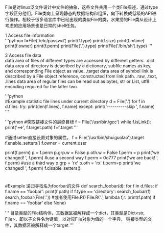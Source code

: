 File是对linux泛文件设计中文件的抽象，这些文件共用一个类File描述，通过type字段区分他们。File类向上呈现静态的数据结构和组织，向下转换成低级的API进行操作。相较于很多语言库中已经出现的类似File的类，水果捞的File类从设计上考虑的应用场景也是日常的shell任务。

1 Access file information  
   '''python
f=File('/etc/passwd')
print(f.type)
print(f.size)
print(f.mtime)
print(f.owner)
print(f.perm)
print(File('.').type)
print(File('/bin/sh').type)
   '''


2 Access file data  
data area of files of different types are accessed by different getters.
.dict 
data area of directory is described by a dictionary, subfile names as key, and corresponding File object as value.
.target 
data area of symbol link is described by a File object reference, constructed from link path.
.raw, .text, .lines 
data area of regular files can be read out as bytes, str or List, utf8 encoding required for the latter two.

   '''python  
   #Example statistic file lines under current directory
   d = File('.')
   for f in d.files:
       try:
           print(len(f.lines), f.name)
       except:
           print('----------skip ', f.name)
   '''

   '''python
   #获取链接文件的最终目标
   f = File('/usr/bin/gcc')
   while f.isLink():
       print('==>', f.target.path)
       f=f.target
   '''

#通过setter直接设置对象的属性。
f = File('/usr/bin/shuiguolao').target
f.enable_setters()
f.owner = current.user

print(f.perm)
p = f.perm
p.grp.w = False
p.oth.w = False
f.perm = p
print('we changed! ', f.perm)
#use a second way
f.perm = 0o777
print('we are back! ', f.perm)
#use a third way
p.grp = 'rx'
p.oth = 'rx'
f.perm=p
print('we changed! ', f.perm)
f.disable_setters()


#
#Example 递归寻找名为foorbar的文件
def search_foobar(d):
    for f in d.files:
        if f.name == 'foobar':
            print(f.path)
        if f.type == 'directory':
            search_foobar(f)
search_foobar(File('.')) 
#或者使用File.R()
File.R('.', lambda f,r: print(f.path) if f.name == 'foobar' else None)

'''
目录类型的File结构体，其数据区被解释成一个dict，其类型是Dict<str, File>，即以子文件名为键值，以对应File对象为值的一个字典。
链接类型的文件，其数据区被解释成一个target
'''
     
